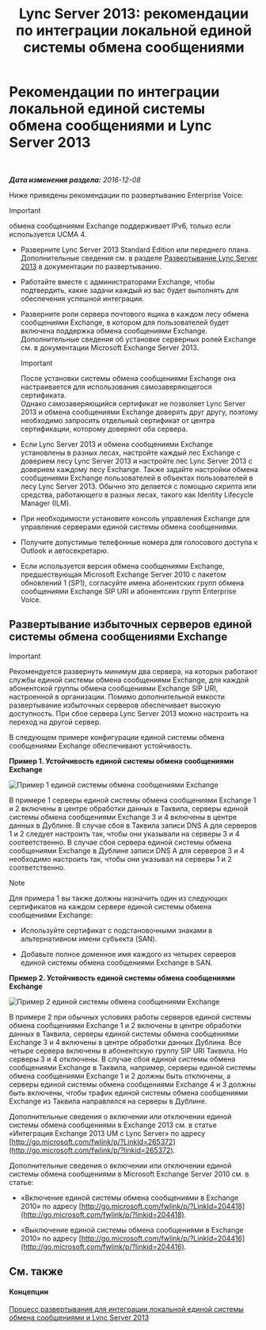 ﻿---
title: 'Lync Server 2013: рекомендации по интеграции локальной единой системы обмена сообщениями'
TOCTitle: Рекомендации по интеграции локальной единой системы обмена сообщениями и Lync Server
ms:assetid: 829ac017-6907-40f9-be22-787a28eae0ac
ms:mtpsurl: https://technet.microsoft.com/ru-ru/library/Gg398656(v=OCS.15)
ms:contentKeyID: 49310362
ms.date: 12/10/2016
mtps_version: v=OCS.15
ms.translationtype: HT
---

# Рекомендации по интеграции локальной единой системы обмена сообщениями и Lync Server 2013

 

_**Дата изменения раздела:** 2016-12-08_

Ниже приведены рекомендации по развертыванию Enterprise Voice:

> [!important]  
> обмена сообщениями Exchange поддерживает IPv6, только если используется UCMA 4.

  - Разверните Lync Server 2013 Standard Edition или переднего плана. Дополнительные сведения см. в разделе [Развертывание Lync Server 2013](lync-server-2013-deploying-lync-server.md) в документации по развертыванию.

  - Работайте вместе с администраторами Exchange, чтобы подтвердить, какие задачи каждый из вас будет выполнять для обеспечения успешной интеграции.

  - Разверните роли сервера почтового ящика в каждом лесу обмена сообщениями Exchange, в котором для пользователей будет включена поддержка обмена сообщениями Exchange. Дополнительные сведения об установке серверных ролей Exchange см. в документации Microsoft Exchange Server 2013.
    
    > [!important]  
    > После установки системы обмена сообщениями Exchange она настраивается для использования самозаверяющегося сертификата.<br />    Однако самозаверяющийся сертификат не позволяет Lync Server 2013 и обмена сообщениями Exchange доверять друг другу, поэтому необходимо запросить отдельный сертификат от центра сертификации, которому доверяют оба сервера.

  - Если Lync Server 2013 и обмена сообщениями Exchange установлены в разных лесах, настройте каждый лес Exchange с доверием лесу Lync Server 2013 и настройте лес Lync Server 2013 с доверием каждому лесу Exchange. Также задайте настройки обмена сообщениями Exchange пользователей в объектах пользователей в лесу Lync Server 2013. Обычно это делается с помощью скрипта или средства, работающего в разных лесах, такого как Identity Lifecycle Manager (ILM).

  - При необходимости установите консоль управления Exchange для управления серверами единой системы обмена сообщениями.

  - Получите допустимые телефонные номера для голосового доступа к Outlook и автосекретарю.

  - Если используется версия обмена сообщениями Exchange, предшествующая Microsoft Exchange Server 2010 с пакетом обновлений 1 (SP1), согласуйте имена абонентских групп обмена сообщениями Exchange SIP URI и абонентских групп Enterprise Voice.

## Развертывание избыточных серверов единой системы обмена сообщениями Exchange

> [!important]  
> Рекомендуется развернуть минимум два сервера, на которых работают службы единой системы обмена сообщениями Exchange, для каждой абонентской группы обмена сообщениями Exchange SIP URI, настроенной в организации. Помимо дополнительной емкости развертывание избыточных серверов обеспечивает высокую доступность. При сбое сервера Lync Server 2013 можно настроить на переход на другой сервер.

В следующем примере конфигурации единой системы обмена сообщениями Exchange обеспечивают устойчивость.

**Пример 1. Устойчивость единой системы обмена сообщениями Exchange**

![Пример 1 единой системы обмена сообщениями Exchange](images/Gg398656.3644b847-0847-4550-a989-e3fc51de5c4b(OCS.15).jpg "Пример 1 единой системы обмена сообщениями Exchange")

В примере 1 серверы единой системы обмена сообщениями Exchange 1 и 2 включены в центре обработки данных в Таквила, серверы единой системы обмена сообщениями Exchange 3 и 4 включены в центре данных в Дублине. В случае сбоя в Таквила записи DNS A для серверов 1 и 2 следует настроить так, чтобы они указывали на серверы 3 и 4 соответственно. В случае сбоя сервера единой системы обмена сообщениями Exchange в Дублине записи DNS A для серверов 3 и 4 необходимо настроить так, чтобы они указывал на серверы 1 и 2 соответственно.

> [!note]  
> Для примера 1 вы также должны назначить один из следующих сертификатов на каждом сервере единой системы обмена сообщениями Exchange:<ul>
> 
> <li><p>Используйте сертификат с подстановочными знаками в альтернативном имени субъекта (SAN).</p></li>
> 
> 
> <li><p>Добавьте полное доменное имя каждого из четырех серверов единой системы обмена сообщениями Exchange в SAN.</p></li></ul>


**Пример 2. Устойчивость единой системы обмена сообщениями Exchange**

![Пример 2 единой системы обмена сообщениями Exchange](images/Gg398656.15754273-306e-448d-b258-84bc2936a2e8(OCS.15).jpg "Пример 2 единой системы обмена сообщениями Exchange")

В примере 2 при обычных условиях работы серверов единой системы обмена сообщениями Exchange 1 и 2 включены в центре обработки данных в Таквила, серверы единой системы обмена сообщениями Exchange 3 и 4 включены в центре обработки данных Дублина. Все четыре сервера включены в абонентскую группу SIP URI Таквила. Но серверы 3 и 4 отключены. В случае сбоя единой системы обмена сообщениями Exchange в Таквила, например, серверы единой системы обмена сообщениями Exchange 1 и 2 должны быть отключены, а серверы единой системы обмена сообщениями Exchange 4 и 3 должны быть включены, чтобы трафик единой системы обмена сообщениями Exchange из Таквила направлялся на серверы в Дублине.

Дополнительные сведения о включении или отключении единой системы обмена сообщениями в Exchange 2013 см. в статье «Интеграция Exchange 2013 UM с Lync Server» по адресу [http://go.microsoft.com/fwlink/p/?LinkId=265372](http://go.microsoft.com/fwlink/p/?linkid=265372).

Дополнительные сведения о включении или отключении единой системы обмена сообщениями в Microsoft Exchange Server 2010 см. в статье:

  - «Включение единой системы обмена сообщениями в Exchange 2010» по адресу [http://go.microsoft.com/fwlink/p/?LinkId=204418](http://go.microsoft.com/fwlink/p/?linkid=204418).

  - «Выключение единой системы обмена сообщениями в Exchange 2010» по адресу [http://go.microsoft.com/fwlink/p/?LinkId=204416](http://go.microsoft.com/fwlink/p/?linkid=204416).

## См. также

#### Концепции

[Процесс развертывания для интеграции локальной единой системы обмена сообщениями и Lync Server 2013](lync-server-2013-deployment-process-for-integrating-on-premises-unified-messaging.md)

